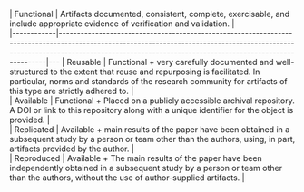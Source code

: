 | Functional | Artifacts documented, consistent, complete, exercisable, and include appropriate evidence of verification and validation.                                                                                                            |   
|------------|--------------------------------------------------------------------------------------------------------------------------------------------------------------------------------------------------------------------------------------|---
| Reusable   | Functional + very carefully documented and well-structured to the extent that reuse and repurposing is facilitated. In particular, norms and standards of the research community for artifacts of this type are strictly adhered to. |   
| Available  | Functional + Placed on a publicly accessible archival repository. A DOI or link to this repository along with a unique identifier for the object is provided.                                                                        |   
| Replicated | Available + main results of the paper have been obtained in a subsequent study by a person or team other than the authors, using, in part, artifacts provided by the author.                                                         |   
| Reproduced | Available + The main results of the paper have been independently obtained in a subsequent study by a person or team other than the authors, without the use of author-supplied artifacts.                                           |   

